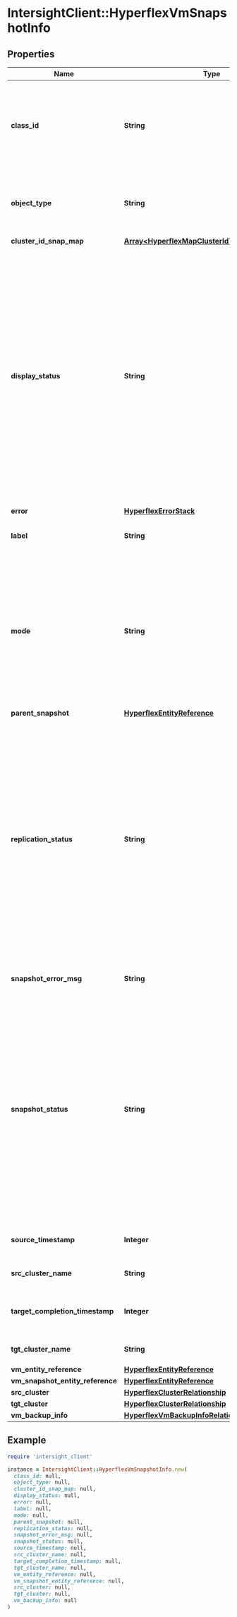 # IntersightClient::HyperflexVmSnapshotInfo

## Properties

| Name | Type | Description | Notes |
| ---- | ---- | ----------- | ----- |
| **class_id** | **String** | The fully-qualified name of the instantiated, concrete type. This property is used as a discriminator to identify the type of the payload when marshaling and unmarshaling data. | [default to &#39;hyperflex.VmSnapshotInfo&#39;] |
| **object_type** | **String** | The fully-qualified name of the instantiated, concrete type. The value should be the same as the &#39;ClassId&#39; property. | [default to &#39;hyperflex.VmSnapshotInfo&#39;] |
| **cluster_id_snap_map** | [**Array&lt;HyperflexMapClusterIdToStSnapshotPoint&gt;**](HyperflexMapClusterIdToStSnapshotPoint.md) |  | [optional] |
| **display_status** | **String** | Combined status code from replication and snapshot status to display in the Intersight UI. * &#x60;NONE&#x60; - Snapshot replication state is none. * &#x60;SUCCESS&#x60; - Snapshot completed successfully. * &#x60;FAILED&#x60; - Snapshot failed replication status code. * &#x60;PAUSED&#x60; - Snapshot replication paused status code. * &#x60;IN_USE&#x60; - Snapshot replica in use status code. * &#x60;STARTING&#x60; - Snapshot replication starting. * &#x60;REPLICATING&#x60; - Snapshot replication in progress. | [optional][readonly][default to &#39;NONE&#39;] |
| **error** | [**HyperflexErrorStack**](HyperflexErrorStack.md) |  | [optional] |
| **label** | **String** | The name of the Virtual Machine and the time stamp of the snapshot. | [optional] |
| **mode** | **String** | Quiesce Mode for snapshot taken on Hyperflex cluster. * &#x60;NONE&#x60; - The snapshot quiesce mode is none. * &#x60;CRASH&#x60; - The snapshot quiesce mode is crash. * &#x60;VMTOOLS&#x60; - The snapshot quiesce mode is VMTOOLS. * &#x60;APP_CONSISTENT&#x60; - The snapshot quiesce mode is app consistent. | [optional][readonly][default to &#39;NONE&#39;] |
| **parent_snapshot** | [**HyperflexEntityReference**](HyperflexEntityReference.md) |  | [optional] |
| **replication_status** | **String** | Replication status of the least successful target cluster. * &#x60;NONE&#x60; - Snapshot replication state is none. * &#x60;SUCCESS&#x60; - Snapshot completed successfully. * &#x60;FAILED&#x60; - Snapshot failed replication status code. * &#x60;PAUSED&#x60; - Snapshot replication paused status code. * &#x60;IN_USE&#x60; - Snapshot replica in use status code. * &#x60;STARTING&#x60; - Snapshot replication starting. * &#x60;REPLICATING&#x60; - Snapshot replication in progress. | [optional][readonly][default to &#39;NONE&#39;] |
| **snapshot_error_msg** | **String** | Error message from snapshot creation or replcation if any exist. | [optional][readonly] |
| **snapshot_status** | **String** | Snapshot status of the source cluster. * &#x60;SUCCESS&#x60; - This snapshot status code is success. * &#x60;FAILED&#x60; - This snapshot status code is failed. * &#x60;IN_PROGRESS&#x60; - This snapshot status code is in progress. * &#x60;DELETING&#x60; - This snapshot status code is deleting. * &#x60;DELETED&#x60; - This snapshot status code is deleted. * &#x60;NONE&#x60; - This snapshot status code is none. * &#x60;INIT&#x60; - This snapshot status code is initializing. | [optional][readonly][default to &#39;SUCCESS&#39;] |
| **source_timestamp** | **Integer** | Timestamp the snapshot was created on the source cluster. | [optional][readonly] |
| **src_cluster_name** | **String** | Name of the cluster this snapshot resides on. | [optional][readonly] |
| **target_completion_timestamp** | **Integer** | Timestamp the snapshot was finished replicating on the target cluster. | [optional][readonly] |
| **tgt_cluster_name** | **String** | Name of the cluster this snapshot is replicated to. | [optional][readonly] |
| **vm_entity_reference** | [**HyperflexEntityReference**](HyperflexEntityReference.md) |  | [optional] |
| **vm_snapshot_entity_reference** | [**HyperflexEntityReference**](HyperflexEntityReference.md) |  | [optional] |
| **src_cluster** | [**HyperflexClusterRelationship**](HyperflexClusterRelationship.md) |  | [optional] |
| **tgt_cluster** | [**HyperflexClusterRelationship**](HyperflexClusterRelationship.md) |  | [optional] |
| **vm_backup_info** | [**HyperflexVmBackupInfoRelationship**](HyperflexVmBackupInfoRelationship.md) |  | [optional] |

## Example

```ruby
require 'intersight_client'

instance = IntersightClient::HyperflexVmSnapshotInfo.new(
  class_id: null,
  object_type: null,
  cluster_id_snap_map: null,
  display_status: null,
  error: null,
  label: null,
  mode: null,
  parent_snapshot: null,
  replication_status: null,
  snapshot_error_msg: null,
  snapshot_status: null,
  source_timestamp: null,
  src_cluster_name: null,
  target_completion_timestamp: null,
  tgt_cluster_name: null,
  vm_entity_reference: null,
  vm_snapshot_entity_reference: null,
  src_cluster: null,
  tgt_cluster: null,
  vm_backup_info: null
)
```

